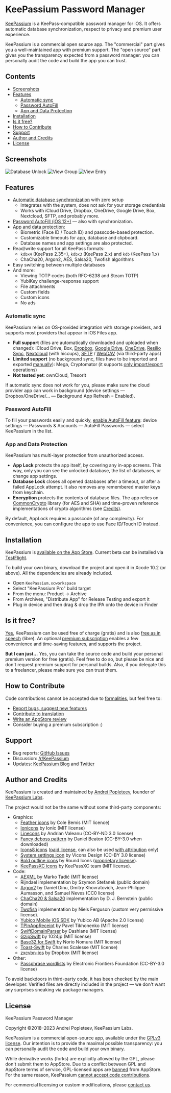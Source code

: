 # KeePassium Password Manager

[KeePassium](https://keepassium.com) is a KeePass-compatible password manager for iOS. It offers automatic database synchronization, respect to privacy and premium user experience.

KeePassium is a commercial open source app. The "commercial" part gives you a well-maintained app with premium support. The "open source" part gives you the transparency expected from a password manager: you can personally audit the code and build the app you can trust.

## Contents

- [Screenshots](#screenshots)
- [Features](#features)
	- [Automatic sync](#automatic-sync)
	- [Password AutoFill](#password-autofill)
	- [App and Data Protection](#app-and-data-protection)
- [Installation](#installation)
- [Is it free?](#is-it-free)
- [How to Contribute](#how-to-contribute)
- [Support](#support)
- [Author and Credits](#author-and-credits)
- [License](#license)

## Screenshots

![Database Unlock](https://keepassium.com/img/github/unlock-db_w250.png) ![View Group](https://keepassium.com/img/github/view-group_w250.png) ![View Entry](https://keepassium.com/img/github/view-entry_w250.png)

## Features

* [Automatic database synchronization](#automatic-sync) with zero setup
	- Integrates with the system, does not ask for your storage credentials
	- Works with iCloud Drive, Dropbox, OneDrive, Google Drive, Box, Nextcloud, SFTP, and probably more.
* [Password AutoFill (iOS 12+)](#password-autofill) — also with synchronization.
* [App and data protection](#app-and-data-protection):
	- Biometric (Face ID / Touch ID) and passcode-based protection.
	- Customizable timeouts for app, database and clipboard.
	- Database names and app settings are also protected.
* Read/write support for all KeePass formats:
	- `kdbx4` (KeePass 2.35+), `kdbx3` (KeePass 2.x) and `kdb` (KeePass 1.x)
	- ChaCha20, Argon2, AES, Salsa20, Twofish algorithms
* Easy switching between multiple databases
* And more:
	- Viewing TOTP codes (both RFC-6238 and Steam TOTP)
	- YubiKey challenge-response support
	- File attachments
	- Custom fields
	- Custom icons
	- No ads

### Automatic sync

KeePassium relies on OS-provided integration with storage providers, and supports most providers that appear in iOS Files app.

* __Full support__ (files are automatically downloaded and uploaded when changed): iCloud Drive, Box, [Dropbox](https://keepassium.com/articles/sync-ios-keepass-with-dropbox/), [Google Drive](https://keepassium.com/articles/sync-ios-keepass-with-google-drive/), [OneDrive](https://keepassium.com/articles/sync-ios-keepass-with-onedrive/), [Resilio Sync](https://keepassium.com/articles/sync-ios-keepass-with-resilio-sync/), [Nextcloud](https://keepassium.com/articles/sync-ios-keepass-with-nextcloud/) (with hiccups), [SFTP](https://keepassium.com/articles/sync-ios-keepass-with-ftp-sftp/) / [WebDAV](https://keepassium.com/articles/sync-ios-keepass-with-webdav/) (via third-party apps)
* __Limited support__ (no background sync, files have to be imported and exported [manually](https://keepassium.com/articles/how-to-sync-database-manually/)): Mega, Cryptomator (it supports [only import/export](https://github.com/cryptomator/cryptomator-ios/issues/98#issuecomment-402446441) operations)
* __Not tested yet__: ownCloud, Tresorit

If automatic sync does not work for you, please make sure the cloud provider app can work in background (device settings — Dropbox/OneDrive/... — Background App Refresh = Enabled). 


### Password AutoFill

To fill your passwords easily and quickly, [enable AutoFill feature](https://keepassium.com/articles/how-to-setup-autofill/): device settings — Passwords & Accounts — AutoFill Passwords — select KeePassium in the list.

### App and Data Protection

KeePassium has multi-layer protection from unauthorized access.

- __App Lock__ protects the app itself, by covering any in-app screens. This way, only you can see the unlocked database, the list of databases, or change app settings. 
- __Database Lock__ closes all opened databases after a timeout, or after a failed AppLock attempt. It also removes any remembered master keys from keychain.
- __Encryption__ protects the contents of database files. The app relies on [CommonCrypto](https://opensource.apple.com/source/CommonCrypto/) library (for AES and SHA) and time-proven reference implementations of crypto algorithms (see [Credits](#author-and-credits)).
 
By default, AppLock requires a passcode (of any complexity). For convenience, you can configure the app to use Face ID/Touch ID instead.


## Installation

KeePassium is [available on the App Store](https://apps.apple.com/us/app/id1435127111). Current beta can be installed via [TestFlight](https://testflight.apple.com/join/y8R6iLlK). 

To build your own binary, download the project and open it in Xcode 10.2 (or above). All the dependencies are already included.

- Open `KeePassium.xcworkspace`
- Select "KeePassium Pro" build target
- From the menu: Product -> Archive
- From Archives, "Distribute App" for Release Testing and export it
- Plug in device and then drag & drop the IPA onto the device in Finder


## Is it free?

[Yes](https://keepassium.com/articles/is-keepassium-free/), KeePassium can be used free of charge (gratis) and is also [free as in speech](#license) (libre). An optional [premium subscription](https://keepassium.com/articles/why-upgrade-to-premium/) enables a few convenience and time-saving features, and supports the project.

**But I can just...** Yes, you can take the source code and build your personal premium version for free (gratis). Feel free to do so, but please be nice and don't request premium support for personal builds. Also, if you delegate this to a freelancer, please make sure you can trust them. 


## How to Contribute

Code contributions cannot be accepted due to [formalities](#license), but feel free to:

- [Report bugs, suggest new features](https://github.com/keepassium/KeePassium/issues)
- [Contribute to translation](https://github.com/keepassium/KeePassium-L10n)
- [Write an AppStore review](https://apps.apple.com/us/app/id1435127111)
- Consider buying a premium subscription :)

## Support

- Bug reports: [GitHub Issues](https://github.com/keepassium/KeePassium/issues)
- Discussion: [/r/KeePassium](https://reddit.com/r/KeePassium)
- Updates: [KeePassium Blog](https://keepassium.com/blog/) and [Twitter](https://twitter.com/keepassium)


## Author and Credits

KeePassium is created and maintained by [Andrei Popleteev](http://popleteev.com), founder of [KeePassium Labs](https://keepassium.com).

The project would not be the same without some third-party components:

* Graphics:
	- [Feather icons](https://feathericons.com) by Cole Bemis (MIT licence) 	
	- [Ionicons](http://ionicons.com) by Ionic (MIT license)
	- [Linecons](https://designmodo.com/linecons-free/) by Andrian Valeanu (CC-BY-ND 3.0 license)
	- [Fancy deboss pattern](http://subtlepatterns.com) by Daniel Beaton (CC-BY-3.0 when downloaded)
	- [Icons8 icons](https://icons8.com/icons) ([paid license](https://icons8.com/paid-license-99), can also be used [with attribution](https://icons8.com/license) only)
	- [System settings icon](https://www.iconfinder.com/icons/2697651/apple_configuration_control_gear_preferences_setting_settings_icon) by Vicons Design (CC-BY 3.0 license)
	- [Bold outline icons](https://roundicons.com/boldicons-outline-icons-set/) by Round Icons ([proprietary license](https://github.com/keepassium/KeePassium/tree/master/KeePassium/Assets.xcassets/db-icons/keepassium/license.txt)). 
	- [KeePassXC icons](https://github.com/keepassxreboot/keepassxc/pull/4699) by KeePassXC team (MIT license).
* Code:
	- [AEXML](https://github.com/tadija/AEXML) by Marko Tadić (MIT license) 	
	- Rijndael implementation by Szymon Stefanek (public domain)
	- [Argon2](https://github.com/P-H-C/phc-winner-argon2) by Daniel Dinu, Dmitry Khovratovich, Jean-Philippe Aumasson, and Samuel Neves (CC0 license)
	- [ChaCha20 & Salsa20](https://cr.yp.to/salsa20.html) implementation by D. J. Bernstein (public domain)
	- [Twofish](http://www.cartotype.com/downloads/twofish/twofish.cpp) implementation by Niels Ferguson (custom very permissive license).
	- [Yubico Mobile iOS SDK](https://github.com/Yubico/yubikit-ios) by Yubico AB (Apache 2.0 license)
	- [TPInAppReceipt](https://github.com/tikhop/TPInAppReceipt) by Pavel Tikhonenko (MIT license)
	- [SwiftDomainParser](https://github.com/Dashlane/SwiftDomainParser) by Dashlane (MIT license)
	- [GzipSwift](https://github.com/1024jp/GzipSwift) by 1024jp (MIT license)
	- [Base32 for Swift](https://github.com/norio-nomura/Base32) by Norio Nomura (MIT license)
	- [Toast-Swift](https://github.com/scalessec/Toast-Swift) by Charles Scalesse (MIT license)
	- [zxcvbn-ios](https://github.com/dropbox/zxcvbn-ios) by Dropbox (MIT license)
* Other:
	- [Passphrase wordlists](https://eff.org/dice) by Electronic Frontiers Foundation (CC-BY-3.0 license)

To avoid backdoors in third-party code, it has been checked by the main developer. Verified files are directly included in the project — we don't want any surprises sneaking via package managers.

## License

KeePassium Password Manager

Copyright ©2018–2023 Andrei Popleteev, KeePassium Labs.

KeePassium is a commercial open-source app, available under the  [GPLv3 license](https://choosealicense.com/licenses/gpl-3.0/). Our intention is to provide the maximal possible transparency: you can personally audit the code and build your own binary. 

While derivative works (forks) are explicitly allowed by the GPL, please don't submit them to AppStore. Due to a conflict between GPL and AppStore terms of service, GPL-licensed apps are [banned](https://www.fsf.org/blogs/licensing/more-about-the-app-store-gpl-enforcement) from AppStore. For the same reason, KeePassium [cannot accept code contributions](https://apple.stackexchange.com/questions/6109/is-it-possible-to-have-gpl-software-in-the-mac-app-store).

For commercial licensing or custom modifications, please [contact us](info@keepassium.com).
